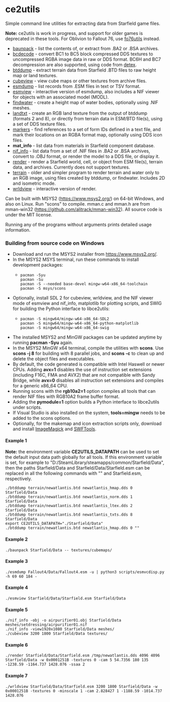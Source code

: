 # ce2utils

Simple command line utilities for extracting data from Starfield game files.

**Note:** ce2utils is work in progress, and support for older games is deprecated in these tools. For Oblivion to Fallout 76, use [fo76utils](https://github.com/fo76utils/fo76utils/) instead.

* [baunpack](doc/baunpack.md) - list the contents of, or extract from .BA2 or .BSA archives.
* [bcdecode](doc/bcdecode.md) - convert BC1 to BC5 block compressed DDS textures to uncompressed RGBA image data in raw or DDS format. BC6H and BC7 decompression are also supported, using code from [detex](https://github.com/hglm/detex).
* [btddump](doc/btddump.md) - extract terrain data from Starfield .BTD files to raw height map or land textures.
* [cubeview](doc/cubeview.md) - view cube maps or other textures from archive files.
* [esmdump](doc/esmdump.md) - list records from .ESM files in text or TSV format.
* [esmview](doc/esmview.md) - interactive version of esmdump, also includes a NIF viewer for objects with an associated model (MODL).
* [findwater](doc/findwater.md) - create a height map of water bodies, optionally using .NIF meshes.
* [landtxt](doc/landtxt.md) - create an RGB land texture from the output of btddump (formats 2 and 8), or directly from terrain data in ESM/BTD file(s), using a set of DDS texture files.
* [markers](doc/markers.md) - find references to a set of form IDs defined in a text file, and mark their locations on an RGBA format map, optionally using DDS icon files.
* **mat\_info** - list data from materials in Starfield component database.
* [nif\_info](doc/nif_info.md) - list data from a set of .NIF files in .BA2 or .BSA archives, convert to .OBJ format, or render the model to a DDS file, or display it.
* [render](doc/render.md) - render a Starfield world, cell, or object from ESM file(s), terrain data, and archives. Currently does not support textures.
* [terrain](doc/terrain.md) - older and simpler program to render terrain and water only to an RGB image, using files created by btddump, or findwater. Includes 2D and isometric mode.
* [wrldview](doc/wrldview.md) - interactive version of render.

Can be built with MSYS2 (https://www.msys2.org/) on 64-bit Windows, and also on Linux. Run "scons" to compile. mman.c and mman.h are from mman-win32 (https://github.com/alitrack/mman-win32). All source code is under the MIT license.

Running any of the programs without arguments prints detailed usage information.

### Building from source code on Windows

* Download and run the MSYS2 installer from https://www.msys2.org/.
* In the MSYS2 MSYS terminal, run these commands to install development packages:
  *     pacman -Syu
        pacman -Su
        pacman -S --needed base-devel mingw-w64-x86_64-toolchain
        pacman -S msys/scons
* Optionally, install SDL 2 for cubeview, wrldview, and the NIF viewer mode of esmview and nif\_info, matplotlib for plotting scripts, and SWIG for building the Python interface to libce2utils:
  *     pacman -S mingw64/mingw-w64-x86_64-SDL2
        pacman -S mingw64/mingw-w64-x86_64-python-matplotlib
        pacman -S mingw64/mingw-w64-x86_64-swig
* The installed MSYS2 and MinGW packages can be updated anytime by running **pacman -Syu** again.
* In the MSYS2 MinGW x64 terminal, compile the utilities with **scons**. Use **scons -j 8** for building with 8 parallel jobs, and **scons -c** to clean up and delete the object files and executables.
* By default, the code generated is compatible with Intel Haswell or newer CPUs. Adding **avx=1** disables the use of instruction set extensions (including F16C, FMA and AVX2) that are not compatible with Sandy Bridge, while **avx=0** disables all instruction set extensions and compiles for a generic x86\_64 CPU.
* Running scons with the **rgb10a2=1** option compiles all tools that can render NIF files with RGB10A2 frame buffer format.
* Adding the **pymodule=1** option builds a Python interface to libce2utils under scripts.
* If Visual Studio is also installed on the system, **tools=mingw** needs to be added to the scons options.
* Optionally, for the makemap and icon extraction scripts only, download and install [ImageMagick](https://imagemagick.org/script/download.php#windows) and [SWFTools](http://www.swftools.org/download.html).

#### Example 1

**Note:** the environment variable **CE2UTILS\_DATAPATH** can be used to set the default input data path globally for all tools. If this environment variable is set, for example to "D:/SteamLibrary/steamapps/common/Starfield/Data", then the paths Starfield/Data and Starfield/Data/Starfield.esm can be replaced in all the following commands with "" and Starfield.esm, respectively.

    ./btddump terrain/newatlantis.btd newatlantis_hmap.dds 0 Starfield/Data
    ./btddump terrain/newatlantis.btd newatlantis_norm.dds 1 Starfield/Data
    ./btddump terrain/newatlantis.btd newatlantis_ltex.dds 2 Starfield/Data
    ./btddump terrain/newatlantis.btd newatlantis_txts.dds 8 Starfield/Data
    export CE2UTILS_DATAPATH="./Starfield/Data"
    ./btddump terrain/newatlantis.btd newatlantis_hmap.dds 0 ""

#### Example 2

    ./baunpack Starfield/Data -- textures/cubemaps/

#### Example 3

    ./esmdump Fallout4/Data/Fallout4.esm -u | python3 scripts/esmvcdisp.py -h 69 60 184 -

#### Example 4

    ./esmview Starfield/Data/Starfield.esm Starfield/Data

#### Example 5

    ./nif_info -obj -o airpurifier01.obj Starfield/Data meshes/setdressing/airpurifier01.nif
    ./nif_info -view1920x1080 Starfield/Data meshes/
    ./cubeview 3200 1800 Starfield/Data textures/

#### Example 6

    ./render Starfield/Data/Starfield.esm /tmp/newatlantis.dds 4096 4096 Starfield/Data -w 0x0001251B -textures 0 -cam 5 54.7356 180 135 -1238.59 -1164.737 1428.076 -ssaa 2

#### Example 7

    ./wrldview Starfield/Data/Starfield.esm 3200 1800 Starfield/Data -w 0x0001251B -textures 0 -minscale 1 -cam 2.828427 1 -1188.59 -1014.737 1428.076

